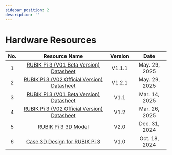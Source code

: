 ```yaml
---
sidebar_position: 2
description: ''
---
```


# Hardware Resources


| No. | Resource Name                                                                                                                   | Version |     Date     |
| :-: | :--------------------------------------------------------------------------------------------------------------------------: | :-----: | :----------: |
|  1  | [RUBIK Pi 3 (V01 Beta Version) Datasheet](https://thundercomm.s3.dualstack.ap-northeast-1.amazonaws.com/uploads/web/rubik-pi-3/20250530/RUBIK%20Pi%203%20V01%20%28Beta%20Version%29%20Datasheet%20V1.1.1.pdf) |   V1.1.1   | May. 29, 2025 |
|  2  | [RUBIK Pi 3 (V02 Official Version) Datasheet](https://thundercomm.s3.ap-northeast-1.amazonaws.com/uploads/web/rubik-pi-3/20250326/RUBIK%20Pi%203%20V02%20Datasheet%20V1.2.pdf) |   V1.2.1   | May. 29, 2025 |
|  3  | [RUBIK Pi 3 (V01 Beta Version) Datasheet](https://thundercomm.s3.ap-northeast-1.amazonaws.com/uploads/web/rubik-pi-3/20250326/RUBIK%20Pi%203%20V01%20Datasheet%20V1.1.pdf) |   V1.1   | Mar. 14, 2025 |
|  4  | [RUBIK Pi 3 (V02 Official Version) Datasheet](https://thundercomm.s3.ap-northeast-1.amazonaws.com/uploads/web/rubik-pi-3/20250326/RUBIK%20Pi%203%20V02%20Datasheet%20V1.2.pdf) |   V1.2   | Mar. 26, 2025 |
|  5  | [RUBIK Pi 3 3D Model](https://thundercomm.s3.ap-northeast-1.amazonaws.com/uploads/web/rubik-pi-3/RUBIK%20Pi%203%203D%20Model%20V2.0.zip) |   V2.0   | Dec. 31, 2024 |
|  6  | [Case 3D Design for RUBIK Pi 3](https://thundercomm.s3.ap-northeast-1.amazonaws.com/uploads/web/rubik-pi-3/Case%203D%20Design%20for%20RUBIK%20Pi%203%20V1.0.zip) |   V1.0   | Oct. 18, 2024 |